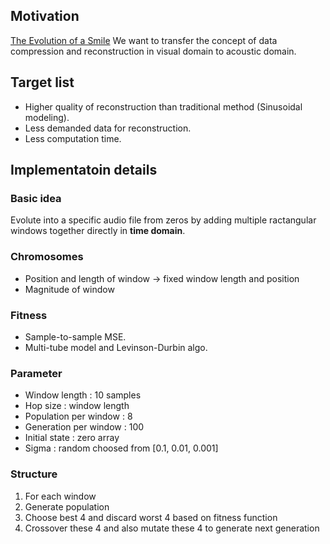 ## Motivation
[The Evolution of a Smile](https://github.com/peterbraden/genetic-lisa#the-evolution-of-a-smile)
We want to transfer the concept of data compression and reconstruction in visual domain to acoustic domain.

## Target list
- Higher quality of reconstruction than traditional method (Sinusoidal modeling).
- Less demanded data for reconstruction.
- Less computation time.

## Implementatoin details
### Basic idea
Evolute into a specific audio file from zeros by adding multiple ractangular windows together directly in **time domain**.
### Chromosomes
- Position and length of window -> fixed window length and position
- Magnitude of window
### Fitness
- Sample-to-sample MSE.
- Multi-tube model and Levinson-Durbin algo.
### Parameter 
- Window length : 10 samples
- Hop size : window length
- Population per window : 8
- Generation per window : 100
- Initial state : zero array
- Sigma : random choosed from [0.1, 0.01, 0.001]
### Structure 
1. For each window
2. Generate population
3. Choose best 4 and discard worst 4 based on fitness function
4. Crossover these 4 and also mutate these 4 to generate next generation
